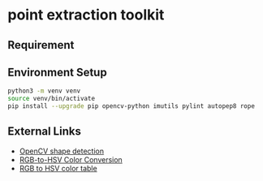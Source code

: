 # point extraction toolkit

## Requirement

## Environment Setup

```bash
python3 -m venv venv
source venv/bin/activate
pip install --upgrade pip opencv-python imutils pylint autopep8 rope
```

## External Links

- [OpenCV shape detection](https://www.pyimagesearch.com/2016/02/08/opencv-shape-detection/)
- [RGB-to-HSV Color Conversion](http://www.javascripter.net/faq/rgb2hsv.htm)
- [RGB to HSV color table](https://www.rapidtables.com/convert/color/rgb-to-hsv.html)

